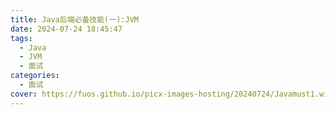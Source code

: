 ```yaml
---
title: Java后端必备技能(一):JVM
date: 2024-07-24 18:45:47
tags:
  - Java
  - JVM
  - 面试
categories:
  - 面试
cover: https://fuos.github.io/picx-images-hosting/20240724/Javamust1.wigfg2hhx.webp
---
```

